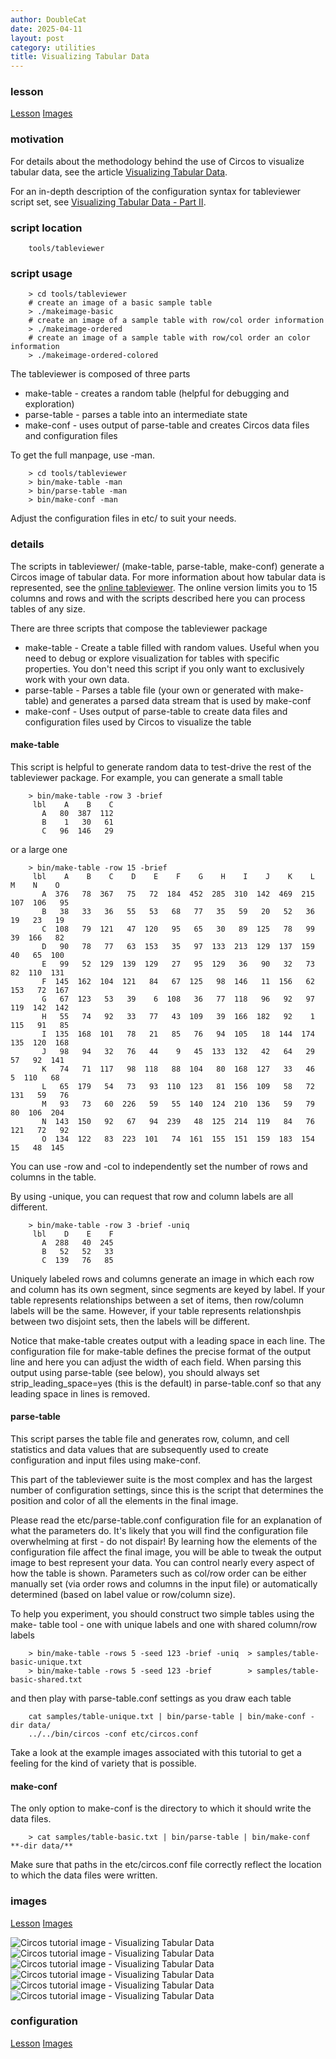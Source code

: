 ```yaml
---
author: DoubleCat
date: 2025-04-11
layout: post
category: utilities
title: Visualizing Tabular Data
---
```


### lesson
[Lesson](/documentation/tutorials/utilities/visualizing_tables/lesson)
[Images](/documentation/tutorials/utilities/visualizing_tables/images)

### motivation
For details about the methodology behind the use of Circos to visualize
tabular data, see the article [Visualizing Tabular
Data](/presentations/articles/vis_tables1).

For an in-depth description of the configuration syntax for tableviewer script
set, see [Visualizing Tabular Data - Part
II](/presentations/articles/vis_tables2).

### script location
```    
    tools/tableviewer
```
### script usage
```    
    > cd tools/tableviewer
    # create an image of a basic sample table
    > ./makeimage-basic
    # create an image of a sample table with row/col order information
    > ./makeimage-ordered
    # create an image of a sample table with row/col order an color information
    > ./makeimage-ordered-colored
```
The tableviewer is composed of three parts

  * make-table - creates a random table (helpful for debugging and exploration) 
  * parse-table - parses a table into an intermediate state 
  * make-conf - uses output of parse-table and creates Circos data files and configuration files 

To get the full manpage, use -man.

```    
    > cd tools/tableviewer
    > bin/make-table -man
    > bin/parse-table -man
    > bin/make-conf -man
```
Adjust the configuration files in etc/ to suit your needs.

### details
The scripts in tableviewer/ (make-table, parse-table, make-conf) generate a
Circos image of tabular data. For more information about how tabular data is
represented, see the [online tableviewer](https://mk.bcgsc.ca/tableviewer).
The online version limits you to 15 columns and rows and with the scripts
described here you can process tables of any size.

There are three scripts that compose the tableviewer package

  * make-table - Create a table filled with random values. Useful when you need to debug or explore visualization for tables with specific properties. You don't need this script if you only want to exclusively work with your own data. 
  * parse-table - Parses a table file (your own or generated with make-table) and generates a parsed data stream that is used by make-conf 
  * make-conf - Uses output of parse-table to create data files and configuration files used by Circos to visualize the table 

#### make-table
This script is helpful to generate random data to test-drive the rest of the
tableviewer package. For example, you can generate a small table

```    
    > bin/make-table -row 3 -brief
     lbl    A    B    C
       A   80  387  112
       B    1   30   61
       C   96  146   29
```
or a large one

```    
    > bin/make-table -row 15 -brief
     lbl    A    B    C    D    E    F    G    H    I    J    K    L    M    N    O
       A  376   78  367   75   72  184  452  285  310  142  469  215  107  106   95
       B   38   33   36   55   53   68   77   35   59   20   52   36   19   23   19
       C  108   79  121   47  120   95   65   30   89  125   78   99   39  166   82
       D   90   78   77   63  153   35   97  133  213  129  137  159   40   65  100
       E   99   52  129  139  129   27   95  129   36   90   32   73   82  110  131
       F  145  162  104  121   84   67  125   98  146   11  156   62  153   72  167
       G   67  123   53   39    6  108   36   77  118   96   92   97  119  142  142
       H   55   74   92   33   77   43  109   39  166  182   92    1  115   91   85
       I  135  168  101   78   21   85   76   94  105   18  144  174  135  120  168
       J   98   94   32   76   44    9   45  133  132   42   64   29   57   92  141
       K   74   71  117   98  118   88  104   80  168  127   33   46    5  110   68
       L   65  179   54   73   93  110  123   81  156  109   58   72  131   59   76
       M   93   73   60  226   59   55  140  124  210  136   59   79   80  106  204
       N  143  150   92   67   94  239   48  125  214  119   84   76  121   72   92
       O  134  122   83  223  101   74  161  155  151  159  183  154   15   48  145
```
You can use -row and -col to independently set the number of rows and columns
in the table.

By using -unique, you can request that row and column labels are all
different.

```    
    > bin/make-table -row 3 -brief -uniq
     lbl    D    E    F
       A  288   40  245
       B   52   52   33
       C  139   76   85
```
Uniquely labeled rows and columns generate an image in which each row and
column has its own segment, since segments are keyed by label. If your table
represents relationships between a set of items, then row/column labels will
be the same. However, if your table represents relationshpis between two
disjoint sets, then the labels will be different.

Notice that make-table creates output with a leading space in each line. The
configuration file for make-table defines the precise format of the output
line and here you can adjust the width of each field. When parsing this output
using parse-table (see below), you should always set strip_leading_space=yes
(this is the default) in parse-table.conf so that any leading space in lines
is removed.

#### parse-table
This script parses the table file and generates row, column, and cell
statistics and data values that are subsequently used to create configuration
and input files using make-conf.

This part of the tableviewer suite is the most complex and has the largest
number of configuration settings, since this is the script that determines the
position and color of all the elements in the final image.

Please read the etc/parse-table.conf configuration file for an explanation of
what the parameters do. It's likely that you will find the configuration file
overwhelming at first - do not dispair! By learning how the elements of the
configuration file affect the final image, you will be able to tweak the
output image to best represent your data. You can control nearly every aspect
of how the table is shown. Parameters such as col/row order can be either
manually set (via order rows and columns in the input file) or automatically
determined (based on label value or row/column size).

To help you experiment, you should construct two simple tables using the make-
table tool - one with unique labels and one with shared column/row labels

```    
    > bin/make-table -rows 5 -seed 123 -brief -uniq  > samples/table-basic-unique.txt
    > bin/make-table -rows 5 -seed 123 -brief        > samples/table-basic-shared.txt
```
and then play with parse-table.conf settings as you draw each table

```    
    cat samples/table-unique.txt | bin/parse-table | bin/make-conf -dir data/
    ../../bin/circos -conf etc/circos.conf
```
Take a look at the example images associated with this tutorial to get a
feeling for the kind of variety that is possible.

#### make-conf
The only option to make-conf is the directory to which it should write the
data files.

```    
    > cat samples/table-basic.txt | bin/parse-table | bin/make-conf **-dir data/**
```
Make sure that paths in the etc/circos.conf file correctly reflect the
location to which the data files were written.
### images
[Lesson](/documentation/tutorials/utilities/visualizing_tables/lesson)
[Images](/documentation/tutorials/utilities/visualizing_tables/images)

![Circos tutorial image - Visualizing Tabular
Data](/documentation/tutorials/utilities/visualizing_tables/img/01.png)
![Circos tutorial image - Visualizing Tabular
Data](/documentation/tutorials/utilities/visualizing_tables/img/02.png)
![Circos tutorial image - Visualizing Tabular
Data](/documentation/tutorials/utilities/visualizing_tables/img/03.png)
![Circos tutorial image - Visualizing Tabular
Data](/documentation/tutorials/utilities/visualizing_tables/img/04.png)
![Circos tutorial image - Visualizing Tabular
Data](/documentation/tutorials/utilities/visualizing_tables/img/05.png)
![Circos tutorial image - Visualizing Tabular
Data](/documentation/tutorials/utilities/visualizing_tables/img/06.png)
### configuration
[Lesson](/documentation/tutorials/utilities/visualizing_tables/lesson)
[Images](/documentation/tutorials/utilities/visualizing_tables/images)
